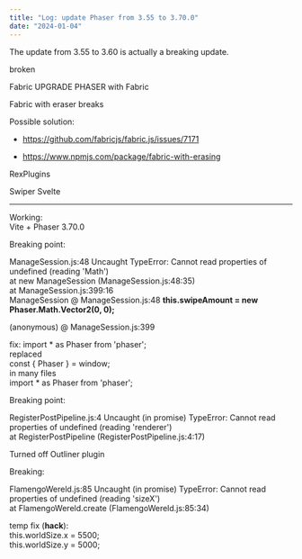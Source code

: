 ```yaml
---
title: "Log: update Phaser from 3.55 to 3.70.0"
date: "2024-01-04"
---
```


The update from 3.55 to 3.60 is actually a breaking update.

broken

Fabric
UPGRADE PHASER with Fabric

Fabric with eraser breaks

Possible solution:

- https://github.com/fabricjs/fabric.js/issues/7171

- https://www.npmjs.com/package/fabric-with-erasing



RexPlugins

Swiper Svelte

* * *

Working:  
Vite + Phaser 3.70.0

Breaking point:  
  
ManageSession.js:48 Uncaught TypeError: Cannot read properties of undefined (reading 'Math')  
at new ManageSession (ManageSession.js:48:35)  
at ManageSession.js:399:16  
ManageSession @ ManageSession.js:48 **this.swipeAmount = new Phaser.Math.Vector2(0, 0);**  
  
(anonymous) @ ManageSession.js:399

fix: import \* as Phaser from 'phaser';  
replaced  
const { Phaser } = window;  
in many files  
import \* as Phaser from 'phaser';

Breaking point:  
  
RegisterPostPipeline.js:4 Uncaught (in promise) TypeError: Cannot read properties of undefined (reading 'renderer')  
at RegisterPostPipeline (RegisterPostPipeline.js:4:17)

Turned off Outliner plugin

Breaking:  
  
FlamengoWereld.js:85 Uncaught (in promise) TypeError: Cannot read properties of undefined (reading 'sizeX')  
at FlamengoWereld.create (FlamengoWereld.js:85:34)

temp fix (**hack**):  
this.worldSize.x = 5500;  
this.worldSize.y = 5000;
